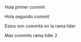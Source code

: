 Hola primer commit

Hola segundo commit

Estos son commits en la rama lider

Mas commits rama lider 2